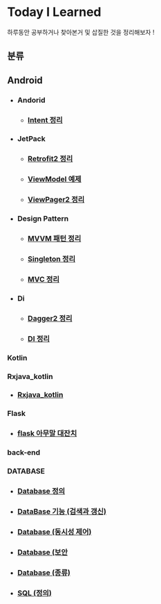 # Today I Learned
하루동안 공부하거나 찾아본거 및 삽질한 것을 정리해보자 !
## 분류

## Android

- ### Andorid
    - ### [Intent 정리](https://github.com/ckrudals/TIL/blob/main/Kotlin/intent.md)
- ### JetPack
  -  ### [Retrofit2 정리](Android/Retrofit2.md)
    - ### [ViewModel 예제](https://github.com/ckrudals/TIL/tree/main/Jetpack)
  - ### [ViewPager2 정리](Android/viewpager.md)

- ### Design Pattern
  - ### [MVVM 패턴 정리](https://github.com/ckrudals/TIL/blob/main/Android/MVVM.md)
  - ### [Singleton 정리](https://github.com/ckrudals/TIL/blob/main/Android/singlton.md)
  - ### [MVC 정리](Android/mvc.md)
  
- ### Di
  - ### [Dagger2 정리](Android/Dagger2.md)
  - ### [DI 정리](https://github.com/ckrudals/TIL/blob/main/Android/di.md)


### Kotlin


### Rxjava_kotlin
- ### [Rxjava_kotlin](https://github.com/ckrudals/TIL/tree/main/Android/Rxjava)
### Flask
 - ###  [flask 아무말 대잔치](Language/flask/flask.md)



### back-end




### DATABASE
- ### [Database 정의](DataBase/database.md)
- ### [DataBase 기능 (검색과 갱신)](DataBase/database_skill_1%20검색과%20갱신.md)
- ### [Database (동시성 제어)](DataBase/database_skil.동시성제어.md)
- ###  [Database (보안](DataBase/database_skil.보안.md)
- ### [Database (종류)](DataBase/database_종류.md)
- ### [SQL (정의)](DataBase/sql.md)







